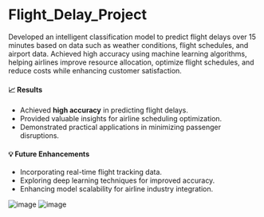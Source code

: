 # Flight_Delay_Project
Developed an intelligent classification model to predict flight delays over 15 minutes based on data such as weather conditions, flight schedules, and airport data. Achieved high accuracy using machine learning algorithms, helping airlines improve resource allocation, optimize flight schedules, and reduce costs while enhancing customer satisfaction.


#### 📈 Results  
- Achieved **high accuracy** in predicting flight delays.  
- Provided valuable insights for airline scheduling optimization.  
- Demonstrated practical applications in minimizing passenger disruptions.  

#### 💡 Future Enhancements  
- Incorporating real-time flight tracking data.  
- Exploring deep learning techniques for improved accuracy.  
- Enhancing model scalability for airline industry integration.

  
![image](https://github.com/user-attachments/assets/1aea283d-afe3-432d-90ca-d6f1ac0a7965)
![image](https://github.com/user-attachments/assets/86512287-ccdd-439d-b4d1-055049e08570)

